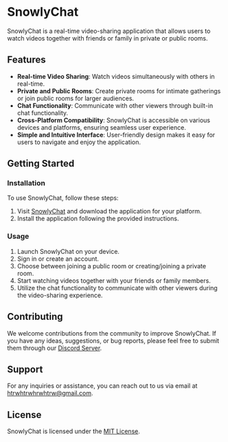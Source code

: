 # SnowlyChat

SnowlyChat is a real-time video-sharing application that allows users to watch videos together with friends or family in private or public rooms.

## Features

- **Real-time Video Sharing**: Watch videos simultaneously with others in real-time.
- **Private and Public Rooms**: Create private rooms for intimate gatherings or join public rooms for larger audiences.
- **Chat Functionality**: Communicate with other viewers through built-in chat functionality.
- **Cross-Platform Compatibility**: SnowlyChat is accessible on various devices and platforms, ensuring seamless user experience.
- **Simple and Intuitive Interface**: User-friendly design makes it easy for users to navigate and enjoy the application.

## Getting Started

### Installation

To use SnowlyChat, follow these steps:

1. Visit [SnowlyChat](https://snowlychat.replit.app/download) and download the application for your platform.
2. Install the application following the provided instructions.

### Usage

1. Launch SnowlyChat on your device.
2. Sign in or create an account.
3. Choose between joining a public room or creating/joining a private room.
4. Start watching videos together with your friends or family members.
5. Utilize the chat functionality to communicate with other viewers during the video-sharing experience.

## Contributing

We welcome contributions from the community to improve SnowlyChat. If you have any ideas, suggestions, or bug reports, please feel free to submit them through our [Discord Server](https://discord.gg/2kXFcG2N6k).

## Support

For any inquiries or assistance, you can reach out to us via email at htrwhtrwhrwhtrw@gmail.com.

## License

SnowlyChat is licensed under the [MIT License](LICENSE).
